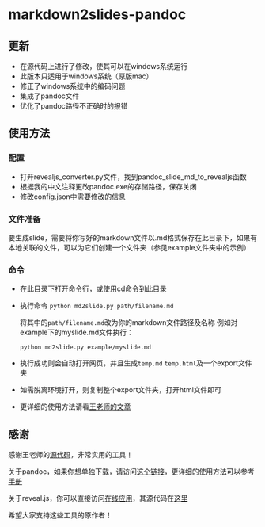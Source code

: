 # markdown2slides-pandoc

## 更新

- 在源代码上进行了修改，使其可以在windows系统运行
- 此版本只适用于windows系统（原版mac）
- 修正了windows系统中的编码问题
- 集成了pandoc文件
- 优化了pandoc路径不正确时的报错

## 使用方法

### 配置

- 打开revealjs_converter.py文件，找到pandoc_slide_md_to_revealjs函数
- 根据我的中文注释更改pandoc.exe的存储路径，保存关闭
- 修改config.json中需要修改的信息

### 文件准备

要生成slide，需要将你写好的markdown文件以.md格式保存在此目录下，如果有本地关联的文件，可以为它们创建一个文件夹（参见example文件夹中的示例）

### 命令

- 在此目录下打开命令行，或使用cd命令到此目录

- 执行命令
  ``python md2slide.py path/filename.md``

  将其中的`path/filename.md`改为你的markdown文件路径及名称
  例如对example下的myslide.md文件执行：

  ```python md2slide.py example/myslide.md```

- 执行成功则会自动打开网页，并且生成`temp.md` `temp.html`及一个export文件夹

- 如需脱离环境打开，则复制整个export文件夹，打开html文件即可

- 更详细的使用方法请看[王老师的文章](https://sspai.com/post/57095)

## 感谢

感谢王老师的[源代码](https://github.com/wshuyi/markdown2slides)，非常实用的工具！

关于pandoc，如果你想单独下载，请访问[这个链接](https://github.com/jgm/pandoc)，更详细的使用方法可以参考[手册](https://pandoc.org/index.html)

关于reveal.js，你可以直接访问[在线应用](https://slides.com/?ref=github)，其源代码在[这里](https://github.com/hakimel/reveal.js)

希望大家支持这些工具的原作者！